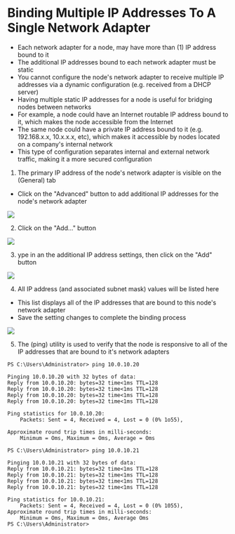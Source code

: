 # Binding Multiple IP Addresses To A Single Network Adapter

- Each network adapter for a node, may have more than (1) IP address bound to it
- The additional IP addresses bound to each network adapter must be static
- You cannot configure the node's network adapter to receive multiple IP
  addresses via a dynamic configuration (e.g. received from a DHCP server)
- Having multiple static IP addresses for a node is useful for bridging nodes
  between networks
- For example, a node could have an Internet routable IP address bound to it,
  which makes the node accessible from the Internet
- The same node could have a private IP address bound to it (e.g. 192.168.x.x,
  10.x.x.x, etc), which makes it accessible by nodes located on a company's
  internal network
- This type of configuration separates internal and external network traffic,
  making it a more secured configuration

1. The primary IP address of the node's network adapter is visible on the
   (General) tab

- Click on the "Advanced" button to add additional IP addresses for the node's
  network adapter

![](../../res/6/2.img-1.webp)

2. Click on the "Add..." button

![](../../res/6/2.img-2.webp)

3. ype in an the additional IP address settings, then click on the "Add" button

![](../../res/6/2.img-3.webp)

4. All IP address (and associated subnet mask) values will be listed here

- This list displays all of the IP addresses that are bound to this node's
  network adapter
- Save the setting changes to complete the binding process

![](../../res/6/2.img-4.webp)

5. The (ping) utility is used to verify that the node is responsive to all of
   the IP addresses that are bound to it's network adapters

```
PS C:\Users\Administrator> ping 10.0.10.20

Pinging 10.0.10.20 with 32 bytes of data:
Reply from 10.0.10.20: bytes=32 time<1ms TTL=128
Reply from 10.0.10.20: bytes=32 time<1ms TTL=128
Reply from 10.0.10.20: bytes=32 time<1ms TTL=128
Reply from 10.0.10.20: bytes=32 time<1ms TTL=128

Ping statistics for 10.0.10.20:
    Packets: Sent = 4, Received = 4, Lost = 0 (0% 1o55),

Approximate round trip times in milli-seconds:
    Minimum = Oms, Maximum = Oms, Average = Oms

PS C:\Users\Administrator> ping 10.0.10.21

Pinging 10.0.10.21 with 32 bytes of data:
Reply from 10.0.10.21: bytes=32 time<1ms TTL=128
Reply from 10.0.10.21: bytes=32 time<1ms TTL=128
Reply from 10.0.10.21: bytes=32 time<1ms TTL=128
Reply from 10.0.10.21: bytes=32 time<1ms TTL=128

Ping statistics for 10.0.10.21:
    Packets: Sent = 4, Received = 4, Lost = 0 (0% 1055),
Approximate round trip times in milli-seconds:
    Minimum = Oms, Maximum = Oms, Average Oms
PS C:\Users\Administrator>
```

